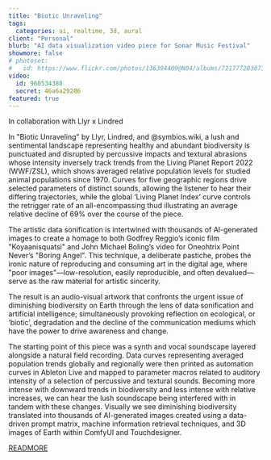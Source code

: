 ```yaml
---
title: "Biotic Unraveling"
tags:
  categories: ai, realtime, 3d, aural
client: "Personal"
blurb: "AI data visualization video piece for Sonar Music Festival"
showmore: false
# photoset:
#   id: https://www.flickr.com/photos/136394409@N04/albums/72177720307308669
video:
  id: 960534380
  secret: 46a6a29286
featured: true
---
```


In collaboration with Llyr x Lindred

In "Biotic Unraveling" by Llyr, Lindred, and @symbios.wiki, a lush and sentimental landscape representing healthy and abundant biodiversity is punctuated and disrupted by percussive impacts and textural abrasions whose intensity inversely track trends from the Living Planet Report 2022 (WWF/ZSL), which shows averaged relative population levels for studied animal populations since 1970. Curves for five geographic regions drive selected parameters of distinct sounds, allowing the listener to hear their differing trajectories, while the global ‘Living Planet Index’ curve controls the retrigger rate of an all-encompassing thud illustrating an average relative decline of 69% over the course of the piece.

The artistic data sonification is intertwined with thousands of AI-generated images to create a homage to both Godfrey Reggio’s iconic film "Koyaanisquatsi" and John Michael Boling’s video for Oneohtrix Point Never’s "Boring Angel". This technique, a deliberate pastiche, probes the ironic nature of reproducing and consuming art in the digital age, where "poor images"—low-resolution, easily reproducible, and often devalued—serve as the raw material for artistic sincerity. 

The result is an audio-visual artwork that confronts the urgent issue of diminishing biodiversity on Earth through the lens of data sonification and artificial intelligence; simultaneously provoking reflection on ecological, or ‘biotic’, degradation and the decline of the communication mediums which have the power to drive awareness and change.



The starting point of this piece was a synth and vocal soundscape layered alongside a natural field recording. Data curves representing averaged population trends globally and regionally were then printed as automation curves in Ableton Live and mapped to parameter macros related to auditory intensity of a selection of percussive and textural sounds. Becoming more intense with downward trends in biodiversity and less intense with relative increases, we can hear the lush soundscape being interfered with in tandem with these changes. Visually we see diminishing biodiversity translated into thousands of AI-generated images created using a data-driven prompt matrix, machine information retrieval techniques, and 3D images of Earth within ComfyUI and Touchdesigner.



[READMORE](https://soundobsessed-temporaltide.cargo.site/llyr-x-lindred-x-symbios-wiki)